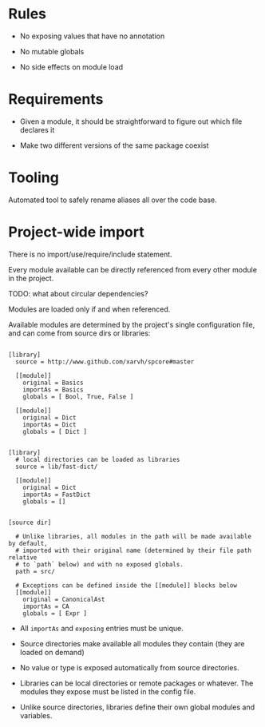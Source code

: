 Rules
=====

* No exposing values that have no annotation

* No mutable globals

* No side effects on module load



Requirements
============

* Given a module, it should be straightforward to figure out which file declares it

* Make two different versions of the same package coexist


Tooling
=======
Automated tool to safely rename aliases all over the code base.


Project-wide import
===================

There is no import/use/require/include statement.

Every module available can be directly referenced from every other module in the project.

TODO: what about circular dependencies?

Modules are loaded only if and when referenced.

Available modules are determined by the project's single configuration file, and can come from source dirs or libraries:
```

[library]
  source = http://www.github.com/xarvh/spcore#master

  [[module]]
    original = Basics
    importAs = Basics
    globals = [ Bool, True, False ]

  [[module]]
    original = Dict
    importAs = Dict
    globals = [ Dict ]


[library]
  # local directories can be loaded as libraries
  source = lib/fast-dict/

  [[module]]
    original = Dict
    importAs = FastDict
    globals = []


[source dir]

  # Unlike libraries, all modules in the path will be made available by default,
  # imported with their original name (determined by their file path relative
  # to `path` below) and with no exposed globals.
  path = src/

  # Exceptions can be defined inside the [[module]] blocks below
  [[module]]
    original = CanonicalAst
    importAs = CA
    globals = [ Expr ]

```

* All `importAs` and `exposing` entries must be unique.

* Source directories make available all modules they contain (they are loaded on demand)

* No value or type is exposed automatically from source directories.

* Libraries can be local directories or remote packages or whatever.
    The modules they expose must be listed in the config file.

* Unlike source directories, libraries define their own global modules and variables.

